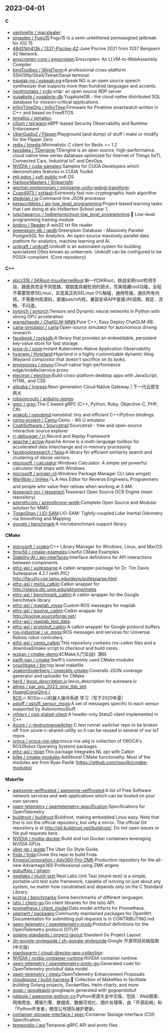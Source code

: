 ## 2023-04-01

#### C
* [vanhoefm / macstealer](https://github.com/vanhoefm/macstealer):
* [pinauten / Fugu15](https://github.com/pinauten/Fugu15):Fugu15 is a semi-untethered permasigned jailbreak for iOS 15
* [48d31kh413k / 1337-Piscine-42](https://github.com/48d31kh413k/1337-Piscine-42):June Piscine 2021 from 1337 Benguerir 42 Network.
* [emscripten-core / emscripten](https://github.com/emscripten-core/emscripten):Emscripten: An LLVM-to-WebAssembly Compiler
* [kingToolbox / WindTerm](https://github.com/kingToolbox/WindTerm):A professional cross-platform SSH/Sftp/Shell/Telnet/Serial terminal.
* [espeak-ng / espeak-ng](https://github.com/espeak-ng/espeak-ng):eSpeak NG is an open source speech synthesizer that supports more than hundred languages and accents.
* [neutrinolabs / xrdp](https://github.com/neutrinolabs/xrdp):xrdp: an open source RDP server
* [yugabyte / yugabyte-db](https://github.com/yugabyte/yugabyte-db):YugabyteDB - the cloud native distributed SQL database for mission-critical applications.
* [InfiniTimeOrg / InfiniTime](https://github.com/InfiniTimeOrg/InfiniTime):Firmware for Pinetime smartwatch written in C++ and based on FreeRTOS
* [jemalloc / jemalloc](https://github.com/jemalloc/jemalloc):
* [cilium / tetragon](https://github.com/cilium/tetragon):eBPF-based Security Observability and Runtime Enforcement
* [UberGuidoZ / Flipper](https://github.com/UberGuidoZ/Flipper):Playground (and dump) of stuff I make or modify for the Flipper Zero
* [redis / hiredis](https://github.com/redis/hiredis):Minimalistic C client for Redis >= 1.2
* [taosdata / TDengine](https://github.com/taosdata/TDengine):TDengine is an open source, high-performance, cloud native time-series database optimized for Internet of Things (IoT), Connected Cars, Industrial IoT and DevOps.
* [NVIDIA / cuda-samples](https://github.com/NVIDIA/cuda-samples):Samples for CUDA Developers which demonstrates features in CUDA Toolkit
* [mit-pdos / xv6-public](https://github.com/mit-pdos/xv6-public):xv6 OS
* [HarbourMasters / Shipwright](https://github.com/HarbourMasters/Shipwright):
* [wechat-miniprogram / minigame-unity-webgl-transform](https://github.com/wechat-miniprogram/minigame-unity-webgl-transform):
* [Cyan4973 / xxHash](https://github.com/Cyan4973/xxHash):Extremely fast non-cryptographic hash algorithm
* [stedolan / jq](https://github.com/stedolan/jq):Command-line JSON processor
* [betascribbles / alx-low_level_programming](https://github.com/betascribbles/alx-low_level_programming):Project-based learning tasks that I am doing at alx-Holberton School year 1.
* [luischaparroc / holbertonschool-low_level_programming](https://github.com/luischaparroc/holbertonschool-low_level_programming):🚀
Low-level programming training module
* [binbyu / Reader](https://github.com/binbyu/Reader):A win32 txt file reader
* [greenplum-db / gpdb](https://github.com/greenplum-db/gpdb):Greenplum Database - Massively Parallel PostgreSQL for Analytics. An open-source massively parallel data platform for analytics, machine learning and AI.
* [unikraft / unikraft](https://github.com/unikraft/unikraft):Unikraft is an automated system for building specialized OSes known as unikernels. Unikraft can be configured to be POSIX-compliant. (Core repository)

#### C++
* [abcz316 / SKRoot-linuxKernelRoot](https://github.com/abcz316/SKRoot-linuxKernelRoot):新一代SKRoot，挑战全网root检测手段，跟面具完全不同思路，摆脱面具被检测的弱点，完美隐藏root功能，全程不需要暂停SELinux，实现真正的SELinux 0%触碰，通用性强，通杀所有内核，不需要内核源码，直接patch内核，兼容安卓APP直接JNI调用，稳定、流畅、不闪退。
* [pytorch / pytorch](https://github.com/pytorch/pytorch):Tensors and Dynamic neural networks in Python with strong GPU acceleration
* [wangzhaode / ChatGLM-MNN](https://github.com/wangzhaode/ChatGLM-MNN):Pure C++, Easy Deploy ChatGLM-6B.
* [carla-simulator / carla](https://github.com/carla-simulator/carla):Open-source simulator for autonomous driving research.
* [facebook / rocksdb](https://github.com/facebook/rocksdb):A library that provides an embeddable, persistent key-value store for fast storage.
* [pixie-io / pixie](https://github.com/pixie-io/pixie):Instant Kubernetes-Native Application Observability
* [hyprwm / Hyprland](https://github.com/hyprwm/Hyprland):Hyprland is a highly customizable dynamic tiling Wayland compositor that doesn't sacrifice on its looks.
* [envoyproxy / envoy](https://github.com/envoyproxy/envoy):Cloud-native high-performance edge/middle/service proxy
* [electron / electron](https://github.com/electron/electron):Build cross-platform desktop apps with JavaScript, HTML, and CSS
* [alibaba / higress](https://github.com/alibaba/higress):Next-generation Cloud Native Gateway | 下一代云原生网关
* [robsoncouto / arduino-songs](https://github.com/robsoncouto/arduino-songs):
* [grpc / grpc](https://github.com/grpc/grpc):The C based gRPC (C++, Python, Ruby, Objective-C, PHP, C#)
* [wjakob / nanobind](https://github.com/wjakob/nanobind):nanobind: tiny and efficient C++/Python bindings
* [cemu-project / Cemu](https://github.com/cemu-project/Cemu):Cemu - Wii U emulator
* [CoatiSoftware / Sourcetrail](https://github.com/CoatiSoftware/Sourcetrail):Sourcetrail - free and open-source interactive source explorer
* [rr-debugger / rr](https://github.com/rr-debugger/rr):Record and Replay Framework
* [apache / arrow](https://github.com/apache/arrow):Apache Arrow is a multi-language toolbox for accelerated data interchange and in-memory processing
* [facebookresearch / faiss](https://github.com/facebookresearch/faiss):A library for efficient similarity search and clustering of dense vectors.
* [microsoft / calculator](https://github.com/microsoft/calculator):Windows Calculator: A simple yet powerful calculator that ships with Windows
* [microsoft / winget-cli](https://github.com/microsoft/winget-cli):Windows Package Manager CLI (aka winget)
* [WerWolv / ImHex](https://github.com/WerWolv/ImHex):🔍
A Hex Editor for Reverse Engineers, Programmers and people who value their retinas when working at 3 AM.
* [tesseract-ocr / tesseract](https://github.com/tesseract-ocr/tesseract):Tesseract Open Source OCR Engine (main repository)
* [azerothcore / azerothcore-wotlk](https://github.com/azerothcore/azerothcore-wotlk):Complete Open Source and Modular solution for MMO
* [TixiaoShan / LIO-SAM](https://github.com/TixiaoShan/LIO-SAM):LIO-SAM: Tightly-coupled Lidar Inertial Odometry via Smoothing and Mapping
* [google / benchmark](https://github.com/google/benchmark):A microbenchmark support library

#### CMake
* [microsoft / vcpkg](https://github.com/microsoft/vcpkg):C++ Library Manager for Windows, Linux, and MacOS
* [ttroy50 / cmake-examples](https://github.com/ttroy50/cmake-examples):Useful CMake Examples
* [Stability-AI / api-interfaces](https://github.com/Stability-AI/api-interfaces):Interface definitions for API interactions between components
* [ethz-asl / suitesparse](https://github.com/ethz-asl/suitesparse):A catkin wrapper package for Dr. Tim Davis Suitesparse 4.2.1 (with PIC) http://faculty.cse.tamu.edu/davis/suitesparse.html
* [ethz-asl / metis_catkin](https://github.com/ethz-asl/metis_catkin):Catkin wrapper for http://glaros.dtc.umn.edu/gkhome/metis
* [ethz-asl / benchmark_catkin](https://github.com/ethz-asl/benchmark_catkin):A catkin wrapper for the Google benchmark library
* [ethz-asl / maplab_msgs](https://github.com/ethz-asl/maplab_msgs):Custom ROS messages for maplab
* [ethz-asl / lpsolve_catkin](https://github.com/ethz-asl/lpsolve_catkin):Catkin wrapper for http://lpsolve.sourceforge.net/
* [ethz-asl / maplab_test_data](https://github.com/ethz-asl/maplab_test_data):
* [ethz-asl / protobuf_catkin](https://github.com/ethz-asl/protobuf_catkin):A catkin wrapper for Google protocol buffers
* [ros-industrial / ur_msgs](https://github.com/ros-industrial/ur_msgs):ROS messages and services for Universal Robots robot controllers.
* [ethz-asl / ceres_catkin](https://github.com/ethz-asl/ceres_catkin):This repository contains ros-catkin files and a download/make script to checkout and build ceres.
* [wzpan / cmake-demo](https://github.com/wzpan/cmake-demo):《CMake入门实战》源码
* [swift-nav / cmake](https://github.com/swift-nav/cmake):Swift's commonly used CMake modules
* [couchbase / tlm](https://github.com/couchbase/tlm):top level makefile
* [JoakimSoderberg / coveralls-cmake](https://github.com/JoakimSoderberg/coveralls-cmake):Coveralls JSON coverage generator and uploader for CMake
* [tier4 / lexus_description.iv](https://github.com/tier4/lexus_description.iv):lexus_description for autoware.iv
* [allnes / par_pro_2023_omp_tbb_std](https://github.com/allnes/par_pro_2023_omp_tbb_std):
* [HuangCongQing / ROS](https://github.com/HuangCongQing/ROS):🔥
ROS(c++)机器人操作系统 学习（写于2020年夏）
* [astuff / astuff_sensor_msgs](https://github.com/astuff/astuff_sensor_msgs):A set of messages specific to each sensor supported by AutonomouStuff.
* [vthiery / cpp-statsd-client](https://github.com/vthiery/cpp-statsd-client):A header-only StatsD client implemented in C++
* [Azure / c-testrunnerswitcher](https://github.com/Azure/c-testrunnerswitcher):C test runner switcher repo to be broken off from azure-c-shared-utility so it can be reused in several of our IoT repos
* [oroca / oroca-ros-pkg](https://github.com/oroca/oroca-ros-pkg):oroca-ros-pkg is collection of OROCA's ROS(Robot Operating System) packages.
* [ethz-asl / nlopt](https://github.com/ethz-asl/nlopt):This package integrates NL opt with Catkin
* [bilke / cmake-modules](https://github.com/bilke/cmake-modules):Additional CMake functionality. Most of the modules are from Ryan Pavlik (https://github.com/rpavlik/cmake-modules)

#### Makefile
* [awesome-selfhosted / awesome-selfhosted](https://github.com/awesome-selfhosted/awesome-selfhosted):A list of Free Software network services and web applications which can be hosted on your own servers
* [open-telemetry / opentelemetry-specification](https://github.com/open-telemetry/opentelemetry-specification):Specifications for OpenTelemetry
* [buildroot / buildroot](https://github.com/buildroot/buildroot):Buildroot, making embedded Linux easy. Note that this is not the official repository, but only a mirror. The official Git repository is at http://git.buildroot.net/buildroot/. Do not open issues or file pull requests here.
* [NVIDIA / nvidia-docker](https://github.com/NVIDIA/nvidia-docker):Build and run Docker containers leveraging NVIDIA GPUs
* [uber-go / guide](https://github.com/uber-go/guide):The Uber Go Style Guide.
* [frida / frida](https://github.com/frida/frida):Clone this repo to build Frida
* [KinesisCorporation / Adv360-Pro-ZMK](https://github.com/KinesisCorporation/Adv360-Pro-ZMK):Production repository for the all-new Advantage360 Professional using ZMK engine
* [gobuffalo / gitgen](https://github.com/gobuffalo/gitgen):
* [nestlabs / nlunit-test](https://github.com/nestlabs/nlunit-test):Nest Labs Unit Test (nlunit-test) is a simple, portable unit test suite framework, capable of running on just about any system, no matter how constrained and depends only on the C Standard Library.
* [kostya / benchmarks](https://github.com/kostya/benchmarks):Some benchmarks of different languages
* [istio / client-go](https://github.com/istio/client-go):Go client libraries for the Istio API.
* [prometheus / client_model](https://github.com/prometheus/client_model):Data model artifacts for Prometheus.
* [openwrt / packages](https://github.com/openwrt/packages):Community maintained packages for OpenWrt. Documentation for submitting pull requests is in CONTRIBUTING.md
* [open-telemetry / opentelemetry-proto](https://github.com/open-telemetry/opentelemetry-proto):Protobuf definitions for the OpenTelemetry protocol (OTLP)
* [golang-standards / project-layout](https://github.com/golang-standards/project-layout):Standard Go Project Layout
* [zh-google-styleguide / zh-google-styleguide](https://github.com/zh-google-styleguide/zh-google-styleguide):Google 开源项目风格指南 (中文版)
* [giantswarm / cloud-director-app-collection](https://github.com/giantswarm/cloud-director-app-collection):
* [NVIDIA / nvidia-container-runtime](https://github.com/NVIDIA/nvidia-container-runtime):NVIDIA container runtime
* [open-telemetry / opentelemetry-proto-go](https://github.com/open-telemetry/opentelemetry-proto-go):Generated code for OpenTelemetry protobuf data model
* [open-telemetry / oteps](https://github.com/open-telemetry/oteps):OpenTelemetry Enhancement Proposals
* [cloudposse / build-harness](https://github.com/cloudposse/build-harness):🤖
Collection of Makefiles to facilitate building Golang projects, Dockerfiles, Helm charts, and more
* [gogo / googleapis](https://github.com/gogo/googleapis):googleapis generated with gogoprotobuf
* [jobbole / awesome-python-cn](https://github.com/jobbole/awesome-python-cn):Python资源大全中文版，包括：Web框架、网络爬虫、模板引擎、数据库、数据可视化、图片处理等，由「开源前哨」和「Python开发者」微信公号团队维护更新。
* [container-storage-interface / spec](https://github.com/container-storage-interface/spec):Container Storage Interface (CSI) Specification.
* [temporalio / api](https://github.com/temporalio/api):Temporal gRPC API and proto files

